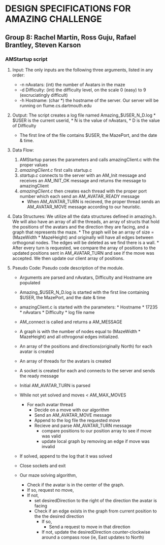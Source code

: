 # DESIGN SPECIFICATIONS FOR AMAZING CHALLENGE
## Group 8: Rachel Martin, Ross Guju, Rafael Brantley, Steven Karson

### AMStartup script
1. Input: The only inputs are the following three arguments, listed in any order:
	* -n nAvatars: (int) the number of Avatars in the maze
	* -d Difficulty: (int) the difficulty level, on the scale 0 (easy) to 9 (excruciatingly difficult)
	* -h Hostname: (char \*) the hostname of the server. Our server will be running on flume.cs.dartmouth.edu

2. Output: The script creates a log file named Amazing_$USER_N_D.log
		* $USER is the current userid, 
		* N is the value of nAvatars,
		* D is the value of Difficulty
	* The first line of the file contains $USER, the MazePort, and the date & time. 

3. Data Flow: 
	1. AMStartup parses the parameters and calls amazingClient.c with the proper values
	2. _amazingClient.c_ first calls startup.c 
	3. _startup.c_ connects to the server with an AM_Init message and receives an AM_INIT_OK message and returns the message to amazingClient
	4. _amazingClient.c_ then creates each thread with the proper port number which each send an AM_AVATAR_READY message
		* When AM_AVATAR_TURN is recieved, the proper thread sends an AM_AVATAR_MOVE message according to our heuristic.

4. Data Structures: 
	We utilize all the data structures defined in amazing.h.
	We will also have an array of all the threads, an array of structs that hold the positions of the avatars and the direction they are facing, and a graph that represents the maze.
		* The graph will be an array of size = (MazeWidth * MazeHeight) and originally will have all edges between orthogonal nodes. The edges will be deleted as we find there is a wall. 
		* After every turn is requested, we compare the array of positions to the updated positions sent in AM_AVATAR_TURN and see if the move was accepted. We then update our client array of positions.

5. Pseudo Code: Pseudo code description of the module.
	* Arguments are parsed and nAvatars, Difficulty and Hostname are populated
	* Amazing_$USER_N_D.log is started with the first line containing $USER, the MazePort, and the date & time		
	* amazingClient.c is started with the parameters:
			* Hostname 
			* 17235 
			* nAvatars 
			* Difficulty 
			* log file name
	* AM_connect is called and returns a AM_MESSAGE
	* A graph is with the number of nodes equal to (MazeWidth * MazeHeight) and all othrogonal edges initialized.
	* An array of the positions and directions(originally North) for each avatar is created
	* An array of threads for the avatars is created
	* A socket is created for each and connects to the server and sends the ready message
	* Initial AM_AVATAR_TURN is parsed 
	* While not yet solved and moves < AM_MAX_MOVES
		* For each avatar thread
			* Decide on a move with our algorithm
			* Send an AM_AVATAR_MOVE message
			* Append to the log file the requested move
			* Recieve and parse AM_AVATAR_TURN message
				* compare positions to our position array to see if move was valid
				* update local graph by removing an edge if move was invalid
	* If solved, append to the log that it was solved
	* Close sockets and exit

	* Our maze solving algorithm,
		* Check if the avatar is in the center of the graph.
		* If so, request no move,
		* If not, 
			* set desiredDirection to the right of the direction the avatar is facing
			* Check if an edge exists in the graph from current position to the the desired direction
				* If so,
					* Send a request to move in that direction
				* If not, update the desiredDirection counter-clockwise around a compass rose (ie, East updates to North)

